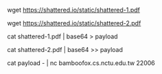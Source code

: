 wget https://shattered.io/static/shattered-1.pdf

wget https://shattered.io/static/shattered-2.pdf

cat shattered-1.pdf | base64 > payload

cat shattered-2.pdf | base64 >> payload

cat payload - | nc bamboofox.cs.nctu.edu.tw 22006
